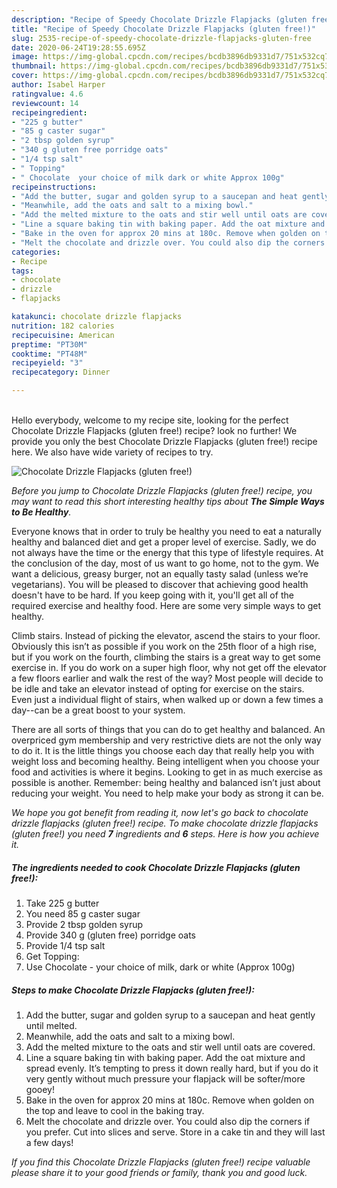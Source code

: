 ```yaml
---
description: "Recipe of Speedy Chocolate Drizzle Flapjacks (gluten free!)"
title: "Recipe of Speedy Chocolate Drizzle Flapjacks (gluten free!)"
slug: 2535-recipe-of-speedy-chocolate-drizzle-flapjacks-gluten-free
date: 2020-06-24T19:28:55.695Z
image: https://img-global.cpcdn.com/recipes/bcdb3896db9331d7/751x532cq70/chocolate-drizzle-flapjacks-gluten-free-recipe-main-photo.jpg
thumbnail: https://img-global.cpcdn.com/recipes/bcdb3896db9331d7/751x532cq70/chocolate-drizzle-flapjacks-gluten-free-recipe-main-photo.jpg
cover: https://img-global.cpcdn.com/recipes/bcdb3896db9331d7/751x532cq70/chocolate-drizzle-flapjacks-gluten-free-recipe-main-photo.jpg
author: Isabel Harper
ratingvalue: 4.6
reviewcount: 14
recipeingredient:
- "225 g butter"
- "85 g caster sugar"
- "2 tbsp golden syrup"
- "340 g gluten free porridge oats"
- "1/4 tsp salt"
- " Topping"
- " Chocolate  your choice of milk dark or white Approx 100g"
recipeinstructions:
- "Add the butter, sugar and golden syrup to a saucepan and heat gently until melted."
- "Meanwhile, add the oats and salt to a mixing bowl."
- "Add the melted mixture to the oats and stir well until oats are covered."
- "Line a square baking tin with baking paper. Add the oat mixture and spread evenly. It’s tempting to press it down really hard, but if you do it very gently without much pressure your flapjack will be softer/more gooey!"
- "Bake in the oven for approx 20 mins at 180c. Remove when golden on the top and leave to cool in the baking tray."
- "Melt the chocolate and drizzle over. You could also dip the corners if you prefer. Cut into slices and serve. Store in a cake tin and they will last a few days!"
categories:
- Recipe
tags:
- chocolate
- drizzle
- flapjacks

katakunci: chocolate drizzle flapjacks 
nutrition: 182 calories
recipecuisine: American
preptime: "PT30M"
cooktime: "PT48M"
recipeyield: "3"
recipecategory: Dinner

---
```

<br>
Hello everybody, welcome to my recipe site, looking for the perfect Chocolate Drizzle Flapjacks (gluten free!) recipe? look no further! We provide you only the best Chocolate Drizzle Flapjacks (gluten free!) recipe here. We also have wide variety of recipes to try.
<br>


![Chocolate Drizzle Flapjacks (gluten free!)](https://img-global.cpcdn.com/recipes/bcdb3896db9331d7/751x532cq70/chocolate-drizzle-flapjacks-gluten-free-recipe-main-photo.jpg)

<i>Before you jump to Chocolate Drizzle Flapjacks (gluten free!) recipe, you may want to read this short interesting healthy tips about <strong>The Simple Ways to Be Healthy</strong>.</i>

Everyone knows that in order to truly be healthy you need to eat a naturally healthy and balanced diet and get a proper level of exercise. Sadly, we do not always have the time or the energy that this type of lifestyle requires. At the conclusion of the day, most of us want to go home, not to the gym. We want a delicious, greasy burger, not an equally tasty salad (unless we’re vegetarians). You will be pleased to discover that achieving good health doesn't have to be hard. If you keep going with it, you'll get all of the required exercise and healthy food. Here are some very simple ways to get healthy.

Climb stairs. Instead of picking the elevator, ascend the stairs to your floor. Obviously this isn’t as possible if you work on the 25th floor of a high rise, but if you work on the fourth, climbing the stairs is a great way to get some exercise in. If you do work on a super high floor, why not get off the elevator a few floors earlier and walk the rest of the way? Most people will decide to be idle and take an elevator instead of opting for exercise on the stairs. Even just a individual flight of stairs, when walked up or down a few times a day--can be a great boost to your system. 

There are all sorts of things that you can do to get healthy and balanced. An overpriced gym membership and very restrictive diets are not the only way to do it. It is the little things you choose each day that really help you with weight loss and becoming healthy. Being intelligent when you choose your food and activities is where it begins. Looking to get in as much exercise as possible is another. Remember: being healthy and balanced isn’t just about reducing your weight. You need to help make your body as strong it can be. 


<i>We hope you got benefit from reading it, now let's go back to chocolate drizzle flapjacks (gluten free!) recipe. To make chocolate drizzle flapjacks (gluten free!) you need <strong>7</strong> ingredients and <strong>6</strong> steps. Here is how you achieve it.
</i>

##### The ingredients needed to cook Chocolate Drizzle Flapjacks (gluten free!):

1. Take 225 g butter
1. You need 85 g caster sugar
1. Provide 2 tbsp golden syrup
1. Provide 340 g (gluten free) porridge oats
1. Provide 1/4 tsp salt
1. Get  Topping:
1. Use  Chocolate - your choice of milk, dark or white (Approx 100g)


##### Steps to make Chocolate Drizzle Flapjacks (gluten free!):

1. Add the butter, sugar and golden syrup to a saucepan and heat gently until melted.
1. Meanwhile, add the oats and salt to a mixing bowl.
1. Add the melted mixture to the oats and stir well until oats are covered.
1. Line a square baking tin with baking paper. Add the oat mixture and spread evenly. It’s tempting to press it down really hard, but if you do it very gently without much pressure your flapjack will be softer/more gooey!
1. Bake in the oven for approx 20 mins at 180c. Remove when golden on the top and leave to cool in the baking tray.
1. Melt the chocolate and drizzle over. You could also dip the corners if you prefer. Cut into slices and serve. Store in a cake tin and they will last a few days!


<i>If you find this Chocolate Drizzle Flapjacks (gluten free!) recipe valuable please share it to your good friends or family, thank you and good luck.</i>
